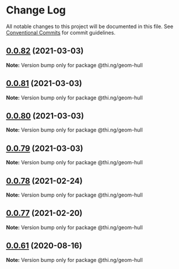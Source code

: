 # Change Log

All notable changes to this project will be documented in this file.
See [Conventional Commits](https://conventionalcommits.org) for commit guidelines.

## [0.0.82](https://github.com/thi-ng/umbrella/compare/@thi.ng/geom-hull@0.0.81...@thi.ng/geom-hull@0.0.82) (2021-03-03)

**Note:** Version bump only for package @thi.ng/geom-hull





## [0.0.81](https://github.com/thi-ng/umbrella/compare/@thi.ng/geom-hull@0.0.80...@thi.ng/geom-hull@0.0.81) (2021-03-03)

**Note:** Version bump only for package @thi.ng/geom-hull





## [0.0.80](https://github.com/thi-ng/umbrella/compare/@thi.ng/geom-hull@0.0.79...@thi.ng/geom-hull@0.0.80) (2021-03-03)

**Note:** Version bump only for package @thi.ng/geom-hull





## [0.0.79](https://github.com/thi-ng/umbrella/compare/@thi.ng/geom-hull@0.0.78...@thi.ng/geom-hull@0.0.79) (2021-03-03)

**Note:** Version bump only for package @thi.ng/geom-hull





## [0.0.78](https://github.com/thi-ng/umbrella/compare/@thi.ng/geom-hull@0.0.77...@thi.ng/geom-hull@0.0.78) (2021-02-24)

**Note:** Version bump only for package @thi.ng/geom-hull





## [0.0.77](https://github.com/thi-ng/umbrella/compare/@thi.ng/geom-hull@0.0.76...@thi.ng/geom-hull@0.0.77) (2021-02-20)

**Note:** Version bump only for package @thi.ng/geom-hull





## [0.0.61](https://github.com/thi-ng/umbrella/compare/@thi.ng/geom-hull@0.0.60...@thi.ng/geom-hull@0.0.61) (2020-08-16)

**Note:** Version bump only for package @thi.ng/geom-hull
